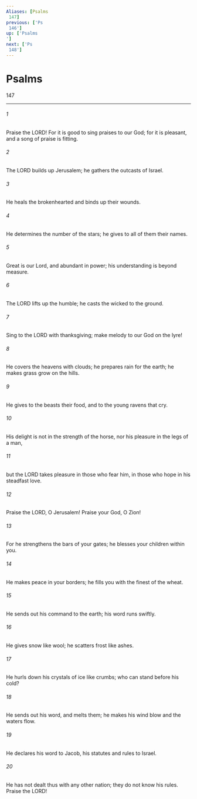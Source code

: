 ```yaml
---
Aliases: [Psalms 147]
previous: ['Ps 146']
up: ['Psalms']
next: ['Ps 148']
---
```

# Psalms 147

***
 

###### 1 
Praise the LORD!  For it is good to sing praises to our God;  for it is pleasant, and a song of praise is fitting.   

###### 2 
The LORD builds up Jerusalem;  he gathers the outcasts of Israel.   

###### 3 
He heals the brokenhearted  and binds up their wounds.   

###### 4 
He determines the number of the stars;  he gives to all of them their names.   

###### 5 
Great is our Lord, and abundant in power;  his understanding is beyond measure.   

###### 6 
The LORD lifts up the humble;  he casts the wicked to the ground.  

###### 7 
Sing to the LORD with thanksgiving;  make melody to our God on the lyre!   

###### 8 
He covers the heavens with clouds;  he prepares rain for the earth;  he makes grass grow on the hills.   

###### 9 
He gives to the beasts their food,  and to the young ravens that cry.   

###### 10 
His delight is not in the strength of the horse,  nor his pleasure in the legs of a man,   

###### 11 
but the LORD takes pleasure in those who fear him,  in those who hope in his steadfast love.  

###### 12 
Praise the LORD, O Jerusalem!  Praise your God, O Zion!   

###### 13 
For he strengthens the bars of your gates;  he blesses your children within you.   

###### 14 
He makes peace in your borders;  he fills you with the finest of the wheat.   

###### 15 
He sends out his command to the earth;  his word runs swiftly.   

###### 16 
He gives snow like wool;  he scatters frost like ashes.   

###### 17 
He hurls down his crystals of ice like crumbs;  who can stand before his cold?   

###### 18 
He sends out his word, and melts them;  he makes his wind blow and the waters flow.   

###### 19 
He declares his word to Jacob,  his statutes and rules to Israel.   

###### 20 
He has not dealt thus with any other nation;  they do not know his rules.  Praise the LORD!
